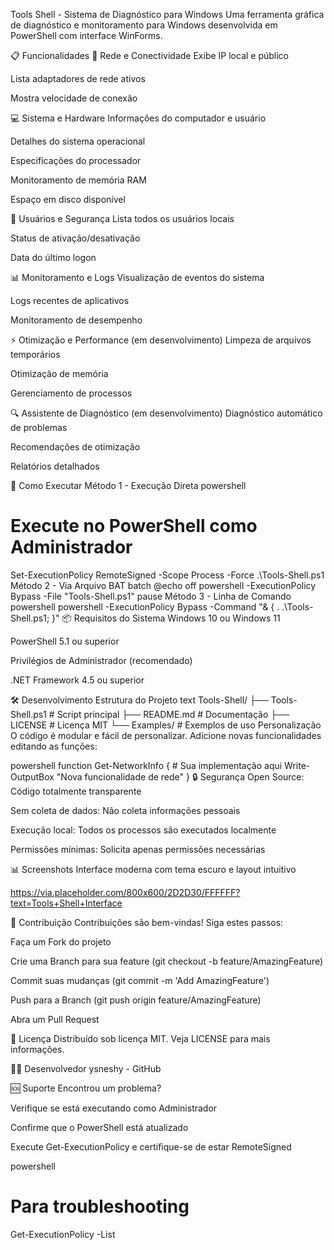 Tools Shell - Sistema de Diagnóstico para Windows
Uma ferramenta gráfica de diagnóstico e monitoramento para Windows desenvolvida em PowerShell com interface WinForms.

📋 Funcionalidades
🔧 Rede e Conectividade
Exibe IP local e público

Lista adaptadores de rede ativos

Mostra velocidade de conexão

💻 Sistema e Hardware
Informações do computador e usuário

Detalhes do sistema operacional

Especificações do processador

Monitoramento de memória RAM

Espaço em disco disponível

👥 Usuários e Segurança
Lista todos os usuários locais

Status de ativação/desativação

Data do último logon

📊 Monitoramento e Logs
Visualização de eventos do sistema

Logs recentes de aplicativos

Monitoramento de desempenho

⚡ Otimização e Performance (em desenvolvimento)
Limpeza de arquivos temporários

Otimização de memória

Gerenciamento de processos

🔍 Assistente de Diagnóstico (em desenvolvimento)
Diagnóstico automático de problemas

Recomendações de otimização

Relatórios detalhados

🚀 Como Executar
Método 1 - Execução Direta
powershell
# Execute no PowerShell como Administrador
Set-ExecutionPolicy RemoteSigned -Scope Process -Force
.\Tools-Shell.ps1
Método 2 - Via Arquivo BAT
batch
@echo off
powershell -ExecutionPolicy Bypass -File "Tools-Shell.ps1"
pause
Método 3 - Linha de Comando
powershell
powershell -ExecutionPolicy Bypass -Command "& { . .\Tools-Shell.ps1; }"
📦 Requisitos do Sistema
Windows 10 ou Windows 11

PowerShell 5.1 ou superior

Privilégios de Administrador (recomendado)

.NET Framework 4.5 ou superior

🛠️ Desenvolvimento
Estrutura do Projeto
text
Tools-Shell/
├── Tools-Shell.ps1          # Script principal
├── README.md               # Documentação
├── LICENSE                 # Licença MIT
└── Examples/               # Exemplos de uso
Personalização
O código é modular e fácil de personalizar. Adicione novas funcionalidades editando as funções:

powershell
function Get-NetworkInfo {
    # Sua implementação aqui
    Write-OutputBox "Nova funcionalidade de rede"
}
🔒 Segurança
Open Source: Código totalmente transparente

Sem coleta de dados: Não coleta informações pessoais

Execução local: Todos os processos são executados localmente

Permissões mínimas: Solicita apenas permissões necessárias

📊 Screenshots
Interface moderna com tema escuro e layout intuitivo

https://via.placeholder.com/800x600/2D2D30/FFFFFF?text=Tools+Shell+Interface

🤝 Contribuição
Contribuições são bem-vindas! Siga estes passos:

Faça um Fork do projeto

Crie uma Branch para sua feature (git checkout -b feature/AmazingFeature)

Commit suas mudanças (git commit -m 'Add AmazingFeature')

Push para a Branch (git push origin feature/AmazingFeature)

Abra um Pull Request

📝 Licença
Distribuído sob licença MIT. Veja LICENSE para mais informações.

👨‍💻 Desenvolvedor
ysneshy - GitHub

🆘 Suporte
Encontrou um problema?

Verifique se está executando como Administrador

Confirme que o PowerShell está atualizado

Execute Get-ExecutionPolicy e certifique-se de estar RemoteSigned

powershell
# Para troubleshooting
Get-ExecutionPolicy -List
